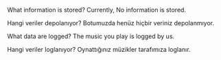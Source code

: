 What information is stored?
Currently, No information is stored.

Hangi veriler depolanıyor?
Botumuzda henüz hiçbir veriniz depolanmıyor.



What data are logged?
The music you play is logged by us.

Hangi veriler loglanıyor?
Oynattığınız müzikler tarafımıza loglanır.
